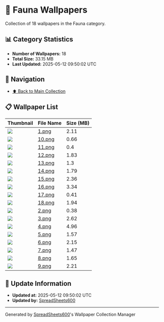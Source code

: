 # 📁 Fauna Wallpapers

Collection of 18 wallpapers in the Fauna category.

## 📊 Category Statistics
- **Number of Wallpapers:** 18
- **Total Size:** 33.15 MB
- **Last Updated:** 2025-05-12 09:50:02 UTC

## 📑 Navigation
- [⬆️ Back to Main Collection](../../README.md)

## 📋 Wallpaper List

| Thumbnail | File Name | Size (MB) |
|-----------|-----------|-----------|
| ![](1.png) | [1.png](1.png) | 2.11 |
| ![](10.png) | [10.png](10.png) | 0.66 |
| ![](11.png) | [11.png](11.png) | 0.4 |
| ![](12.png) | [12.png](12.png) | 1.83 |
| ![](13.png) | [13.png](13.png) | 1.3 |
| ![](14.png) | [14.png](14.png) | 1.79 |
| ![](15.png) | [15.png](15.png) | 2.36 |
| ![](16.png) | [16.png](16.png) | 3.34 |
| ![](17.png) | [17.png](17.png) | 0.41 |
| ![](18.png) | [18.png](18.png) | 1.94 |
| ![](2.png) | [2.png](2.png) | 0.38 |
| ![](3.png) | [3.png](3.png) | 2.62 |
| ![](4.png) | [4.png](4.png) | 4.96 |
| ![](5.png) | [5.png](5.png) | 1.57 |
| ![](6.png) | [6.png](6.png) | 2.15 |
| ![](7.png) | [7.png](7.png) | 1.47 |
| ![](8.png) | [8.png](8.png) | 1.65 |
| ![](9.png) | [9.png](9.png) | 2.21 |


## 🔄 Update Information
- **Updated at:** 2025-05-12 09:50:02 UTC
- **Updated by:** [SpreadSheets600](https://github.com/SpreadSheets600)

---
Generated by [SpreadSheets600](https://github.com/SpreadSheets600)'s Wallpaper Collection Manager
